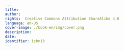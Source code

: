 ```yaml
---
title: 
author: 
rights:  Creative Commons Attribution ShareAlike 4.0
language: en-US
cover-image: ./book-en/img/cover.png
description: 
date:
identifier: isbn13
---
```

